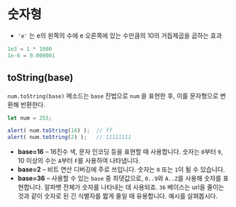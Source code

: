 # 숫자형

- `'e'` 는 e의 왼쪽의 수에 e 오른쪽에 있는 수만큼의 10의 거듭제곱을 곱하는 효과

```jsx
1e3 = 1 * 1000
1e-6 = 0.000001
```

## toString(base)

`num.toString(base)` 메소드는 `base` 진법으로 `num` 을 표현한 후, 이를 문자형으로 변환해 반환한다.

```jsx
let num = 255;

alert( num.toString(16) );  // ff
alert( num.toString(2) );   // 11111111
```

- **base=16** – 16진수 색, 문자 인코딩 등을 표현할 때 사용합니다. 숫자는 `0`부터 `9`, 10 이상의 수는 `A`부터 `F`를 사용하여 나타냅니다.
- **base=2** – 비트 연산 디버깅에 주로 쓰입니다. 숫자는 `0` 또는 `1`이 될 수 있습니다.
- **base=36** – 사용할 수 있는 `base` 중 최댓값으로, `0..9`와 `A..Z`를 사용해 숫자를 표현합니다. 알파벳 전체가 숫자를 나타내는 데 사용되죠. `36` 베이스는 url을 줄이는 것과 같이 숫자로 된 긴 식별자를 짧게 줄일 때 유용합니다. 예시를 살펴봅시다.